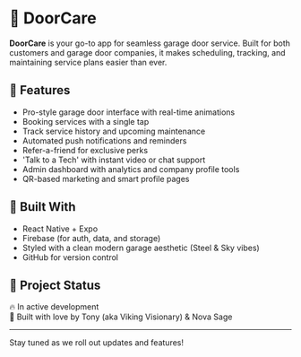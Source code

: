 # 🚪 DoorCare

**DoorCare** is your go-to app for seamless garage door service. Built for both customers and garage door companies, it makes scheduling, tracking, and maintaining service plans easier than ever.

## 🔧 Features

- Pro-style garage door interface with real-time animations
- Booking services with a single tap
- Track service history and upcoming maintenance
- Automated push notifications and reminders
- Refer-a-friend for exclusive perks
- 'Talk to a Tech' with instant video or chat support
- Admin dashboard with analytics and company profile tools
- QR-based marketing and smart profile pages

## 📱 Built With

- React Native + Expo
- Firebase (for auth, data, and storage)
- Styled with a clean modern garage aesthetic (Steel & Sky vibes)
- GitHub for version control

## 🚀 Project Status

🔥 In active development  
👷 Built with love by Tony (aka Viking Visionary) & Nova Sage

---

Stay tuned as we roll out updates and features!
